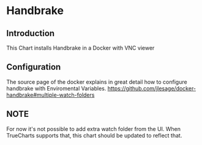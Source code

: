 # Handbrake

## Introduction

This Chart installs Handbrake in a Docker with VNC viewer

## Configuration

The source page of the docker explains in great detail how to configure handbrake with Enviromental Variables.
https://github.com/jlesage/docker-handbrake#multiple-watch-folders

## NOTE

For now it's not possible to add extra watch folder from the UI. When TrueCharts supports that, this chart should be updated to reflect that.
